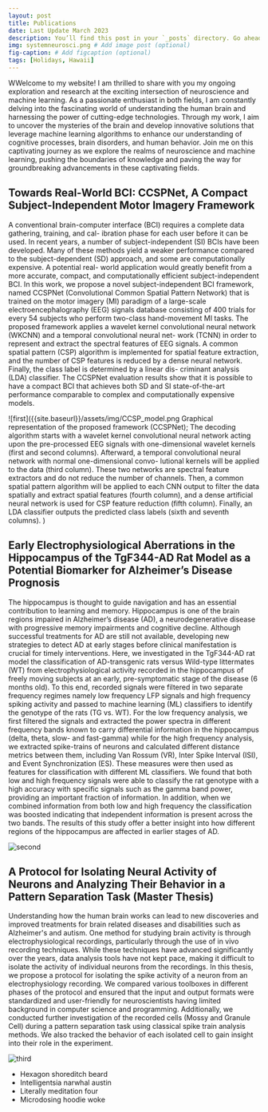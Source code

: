 ```yaml
---
layout: post
title: Publications
date: Last Update March 2023
description: You’ll find this post in your `_posts` directory. Go ahead and edit it and re-build the site to see your changes. # Add post description (optional)
img: systemneurosci.png # Add image post (optional)
fig-caption: # Add figcaption (optional)
tags: [Holidays, Hawaii]
---
```

WWelcome to my website! I am thrilled to share with you my ongoing exploration and research at the exciting intersection of neuroscience and machine learning. As a passionate enthusiast in both fields, I am constantly delving into the fascinating world of understanding the human brain and harnessing the power of cutting-edge technologies. Through my work, I aim to uncover the mysteries of the brain and develop innovative solutions that leverage machine learning algorithms to enhance our understanding of cognitive processes, brain disorders, and human behavior. Join me on this captivating journey as we explore the realms of neuroscience and machine learning, pushing the boundaries of knowledge and paving the way for groundbreaking advancements in these captivating fields.

## Towards Real-World BCI: CCSPNet, A Compact Subject-Independent Motor Imagery Framework
A conventional brain-computer interface (BCI) requires a complete data gathering, training, and cal- ibration phase for each user before it can be used. In recent years, a number of subject-independent (SI) BCIs have been developed. Many of these methods yield a weaker performance compared to the subject-dependent (SD) approach, and some are computationally expensive. A potential real- world application would greatly benefit from a more accurate, compact, and computationally efficient subject-independent BCI. In this work, we propose a novel subject-independent BCI framework, named CCSPNet (Convolutional Common Spatial Pattern Network) that is trained on the motor imagery (MI) paradigm of a large-scale electroencephalography (EEG) signals database consisting of 400 trials for every 54 subjects who perform two-class hand-movement MI tasks. The proposed framework applies a wavelet kernel convolutional neural network (WKCNN) and a temporal convolutional neural net- work (TCNN) in order to represent and extract the spectral features of EEG signals. A common spatial pattern (CSP) algorithm is implemented for spatial feature extraction, and the number of CSP features is reduced by a dense neural network. Finally, the class label is determined by a linear dis- criminant analysis (LDA) classifier. The CCSPNet evaluation results show that it is possible to have a compact BCI that achieves both SD and SI state-of-the-art performance comparable to complex and computationally expensive models.

![first]({{site.baseurl}}/assets/img/CCSP_model.png  Graphical representation of the proposed framework (CCSPNet); The decoding algorithm starts with a wavelet kernel convolutional neural network acting upon the pre-processed EEG signals with one-dimensional wavelet kernels (first and second columns). Afterward, a temporal convolutional neural network with normal one-dimensional convo- lutional kernels will be applied to the data (third column). These two networks are spectral feature extractors and do not reduce the number of channels. Then, a common spatial pattern algorithm will be applied to each CNN output to filter the data spatially and extract spatial features (fourth column), and a dense artificial neural network is used for CSP feature reduction (fifth column). Finally, an LDA classifier outputs the predicted class labels (sixth and seventh columns). )


## Early Electrophysiological Aberrations in the Hippocampus of the TgF344-AD Rat Model as a Potential Biomarker for Alzheimer’s Disease Prognosis

The hippocampus is thought to guide navigation and has an essential contribution to learning and memory. Hippocampus is one of the brain regions impaired in Alzheimer’s disease (AD), a neurodegenerative disease with progressive memory impairments and cognitive decline. Although successful treatments for AD are still not available, developing new strategies to detect AD at early stages before clinical manifestation is crucial for timely interventions. Here, we investigated in the TgF344-AD rat model the classification of AD-transgenic rats versus Wild-type littermates (WT) from electrophysiological activity recorded in the hippocampus of freely moving subjects at an early, pre-symptomatic stage of the disease (6 months old). To this end, recorded signals were filtered in two separate frequency regimes namely low frequency LFP signals and high frequency spiking activity and passed to machine learning (ML) classifiers to identify the genotype of the rats (TG vs. WT). For the low frequency analysis, we first filtered the signals and extracted the power spectra in different frequency bands known to carry differential information in the hippocampus (delta, theta, slow- and fast-gamma) while for the high frequency analysis, we extracted spike-trains of neurons and calculated different distance metrics between them, including Van Rossum (VR), Inter Spike Interval (ISI), and Event Synchronization (ES). These measures were then used as features for classification with different ML classifiers. We found that both low and high frequency signals were able to classify the rat genotype with a high accuracy with specific signals such as the gamma band power, providing an important fraction of information. In addition, when we combined information from both low and high frequency the classification was boosted indicating that independent information is present across the two bands. The results of this study offer a better insight into how different regions of the hippocampus are affected in earlier stages of AD.

![second]({{site.baseurl}}/assets/img/ADProject.png, " (A) Graphical representation of the wireless acquisition system used to record LFP’s and neuronal activity. A head-stage was attached to the laminar silicon probe which was placed in the right dorsal hippocampus. The head-stage converts the analog signals recorded from the brain to digital signals, which were then send to the receiver hardware. The head-stage was powered by a small battery mounted on top of the head-stage to allow maximum freedom of movement. (B) Graphical representation of the track where the animals freely moved during the recordings. It consisted of a circular area in the middle with a diameter of 40 cm and two rectangular arms of 20x60 cm. At the end of each arm, rewards were periodically provided to motivate the animals to move back and forth. (C) The relative positions of Hippocampus, entorhinal cortex (EC) and dentate gyrus (DG) formation are illustrated. Fast and slow gamma oscillations reflect inputs from medial EC and CA3, respectively. (D) Graphs show representative data recorded in the hippocampus of one rat. The spike sorting algorithm runs on the high-frequency signal (band-pass filtered between 300 and 4900 Hz) of the raw data and uses common average reference (CAR) filter to remove mutual noise among channels. The low-frequency signal (band-pass filtered between 0.1 and 300 Hz) of the raw data was analyzed using time-frequency methods to extract desired frequency bands and then perform the classification task. ")

## A Protocol for Isolating Neural Activity of Neurons and Analyzing Their Behavior in a Pattern Separation Task (Master Thesis)


Understanding how the human brain works can lead to new discoveries and improved treatments for brain related diseases and disabilities such as Alzheimer's and autism. One method for studying brain activity is through electrophysiological recordings, particularly through the use of in vivo recording techniques. While these techniques have advanced significantly over the years, data analysis tools have not kept pace, making it difficult to isolate the activity of individual neurons from the recordings. In this thesis, we propose a protocol for isolating the spike activity of a neuron from an electrophysiology recording. We compared various toolboxes in different phases of the protocol and ensured that the input and output formats were standardized and user-friendly for neuroscientists having limited background in computer science and programming. Additionally, we conducted further investigation of the recorded cells (Mossy and Granule Cell) during a pattern separation task using classical spike train analysis methods. We also tracked the behavior of each isolated cell to gain insight into their role in the experiment.


![third]({{site.baseurl}}/assets/img/Cell_Stat.png, " Spike train metrics calculated for a Mossy cell in a behavioral state. ")

* Hexagon shoreditch beard
* Intelligentsia narwhal austin
* Literally meditation four
* Microdosing hoodie woke

## 
